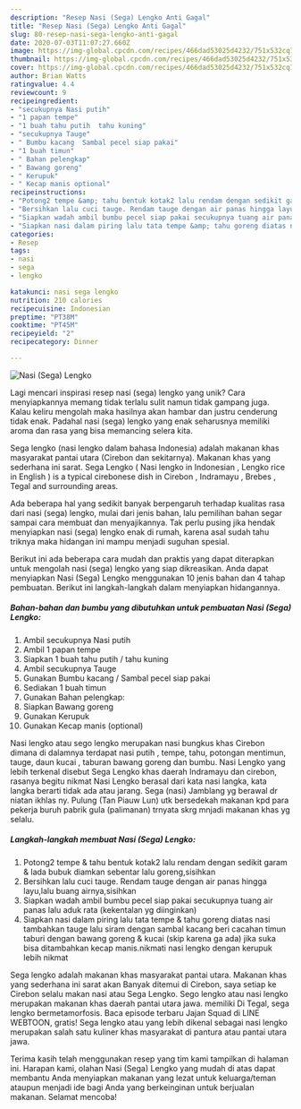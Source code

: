 ```yaml
---
description: "Resep Nasi (Sega) Lengko Anti Gagal"
title: "Resep Nasi (Sega) Lengko Anti Gagal"
slug: 80-resep-nasi-sega-lengko-anti-gagal
date: 2020-07-03T11:07:27.660Z
image: https://img-global.cpcdn.com/recipes/466dad53025d4232/751x532cq70/nasi-sega-lengko-foto-resep-utama.jpg
thumbnail: https://img-global.cpcdn.com/recipes/466dad53025d4232/751x532cq70/nasi-sega-lengko-foto-resep-utama.jpg
cover: https://img-global.cpcdn.com/recipes/466dad53025d4232/751x532cq70/nasi-sega-lengko-foto-resep-utama.jpg
author: Brian Watts
ratingvalue: 4.4
reviewcount: 9
recipeingredient:
- "secukupnya Nasi putih"
- "1 papan tempe"
- "1 buah tahu putih  tahu kuning"
- "secukupnya Tauge"
- " Bumbu kacang  Sambal pecel siap pakai"
- "1 buah timun"
- " Bahan pelengkap"
- " Bawang goreng"
- " Kerupuk"
- " Kecap manis optional"
recipeinstructions:
- "Potong2 tempe &amp; tahu bentuk kotak2 lalu rendam dengan sedikit garam &amp; lada bubuk diamkan sebentar lalu goreng,sisihkan"
- "Bersihkan lalu cuci tauge. Rendam tauge dengan air panas hingga layu,lalu buang airnya,sisihkan"
- "Siapkan wadah ambil bumbu pecel siap pakai secukupnya tuang air panas lalu aduk rata (kekentalan yg diinginkan)"
- "Siapkan nasi dalam piring lalu tata tempe &amp; tahu goreng diatas nasi tambahkan tauge lalu siram dengan sambal kacang beri cacahan timun taburi dengan bawang goreng &amp; kucai (skip karena ga ada) jika suka bisa ditambahkan kecap manis.nikmati nasi lengko dengan kerupuk lebih nikmat"
categories:
- Resep
tags:
- nasi
- sega
- lengko

katakunci: nasi sega lengko 
nutrition: 210 calories
recipecuisine: Indonesian
preptime: "PT38M"
cooktime: "PT45M"
recipeyield: "2"
recipecategory: Dinner

---
```



![Nasi (Sega) Lengko](https://img-global.cpcdn.com/recipes/466dad53025d4232/751x532cq70/nasi-sega-lengko-foto-resep-utama.jpg)

Lagi mencari inspirasi resep nasi (sega) lengko yang unik? Cara menyiapkannya memang tidak terlalu sulit namun tidak gampang juga. Kalau keliru mengolah maka hasilnya akan hambar dan justru cenderung tidak enak. Padahal nasi (sega) lengko yang enak seharusnya memiliki aroma dan rasa yang bisa memancing selera kita.

Sega lengko (nasi lengko dalam bahasa Indonesia) adalah makanan khas masyarakat pantai utara (Cirebon dan sekitarnya). Makanan khas yang sederhana ini sarat. Sega Lengko ( Nasi lengko in Indonesian , Lengko rice in English ) is a typical cirebonese dish in Cirebon , Indramayu , Brebes , Tegal and surrounding areas.

Ada beberapa hal yang sedikit banyak berpengaruh terhadap kualitas rasa dari nasi (sega) lengko, mulai dari jenis bahan, lalu pemilihan bahan segar sampai cara membuat dan menyajikannya. Tak perlu pusing jika hendak menyiapkan nasi (sega) lengko enak di rumah, karena asal sudah tahu triknya maka hidangan ini mampu menjadi suguhan spesial.


Berikut ini ada beberapa cara mudah dan praktis yang dapat diterapkan untuk mengolah nasi (sega) lengko yang siap dikreasikan. Anda dapat menyiapkan Nasi (Sega) Lengko menggunakan 10 jenis bahan dan 4 tahap pembuatan. Berikut ini langkah-langkah dalam menyiapkan hidangannya.

<!--inarticleads1-->

##### Bahan-bahan dan bumbu yang dibutuhkan untuk pembuatan Nasi (Sega) Lengko:

1. Ambil secukupnya Nasi putih
1. Ambil 1 papan tempe
1. Siapkan 1 buah tahu putih / tahu kuning
1. Ambil secukupnya Tauge
1. Gunakan  Bumbu kacang / Sambal pecel siap pakai
1. Sediakan 1 buah timun
1. Gunakan  Bahan pelengkap:
1. Siapkan  Bawang goreng
1. Gunakan  Kerupuk
1. Gunakan  Kecap manis (optional)


Nasi lengko atau sego lengko merupakan nasi bungkus khas Cirebon dimana di dalamnya terdapat nasi putih , tempe, tahu, potongan mentimun, tauge, daun kucai , taburan bawang goreng dan bumbu. Nasi Lengko yang lebih terkenal disebut Sega Lengko khas daerah Indramayu dan cirebon, rasanya begitu nikmat Nasi Lengko berasal dari kata nasi langka, kata langka berarti tidak ada atau jarang. Sega (nasi) Jamblang yg berawal dr niatan ikhlas ny. Pulung (Tan Piauw Lun) utk bersedekah makanan kpd para pekerja buruh pabrik gula (palimanan) trnyata skrg mnjadi makanan khas yg selalu. 

<!--inarticleads2-->

##### Langkah-langkah membuat Nasi (Sega) Lengko:

1. Potong2 tempe &amp; tahu bentuk kotak2 lalu rendam dengan sedikit garam &amp; lada bubuk diamkan sebentar lalu goreng,sisihkan
1. Bersihkan lalu cuci tauge. Rendam tauge dengan air panas hingga layu,lalu buang airnya,sisihkan
1. Siapkan wadah ambil bumbu pecel siap pakai secukupnya tuang air panas lalu aduk rata (kekentalan yg diinginkan)
1. Siapkan nasi dalam piring lalu tata tempe &amp; tahu goreng diatas nasi tambahkan tauge lalu siram dengan sambal kacang beri cacahan timun taburi dengan bawang goreng &amp; kucai (skip karena ga ada) jika suka bisa ditambahkan kecap manis.nikmati nasi lengko dengan kerupuk lebih nikmat


Sega lengko adalah makanan khas masyarakat pantai utara. Makanan khas yang sederhana ini sarat akan Banyak ditemui di Cirebon, saya setiap ke Cirebon selalu makan nasi atau Sega Lengko. Sego lengko atau nasi lengko merupakan makanan khas daerah pantai utara jawa. memiliki Di Tegal, sega lengko bermetamorfosis. Baca episode terbaru Jajan Squad di LINE WEBTOON, gratis! Sega lengko atau yang lebih dikenal sebagai nasi lengko merupakan salah satu kuliner khas masyarakat di pantura atau pantai utara jawa. 

Terima kasih telah menggunakan resep yang tim kami tampilkan di halaman ini. Harapan kami, olahan Nasi (Sega) Lengko yang mudah di atas dapat membantu Anda menyiapkan makanan yang lezat untuk keluarga/teman ataupun menjadi ide bagi Anda yang berkeinginan untuk berjualan makanan. Selamat mencoba!
